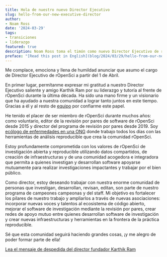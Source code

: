 ```yaml
---
title: Hola de nuestro nuevo Director Ejecutivo
slug: hello-from-our-new-executive-director
author:
- Noam Ross
date: '2024-03-29'
tags:
- transiciones
- liderazgo
featured: true
description: Noam Ross toma el timón como nuevo Director Ejecutivo de rOpenSci
preface: "[Read this post in English](blog/2024/03/29/hello-from-our-new-executive-director/)"
---
```


Me complace, emociona y llena de humildad anunciar que asumo el cargo de Director Ejecutivo de rOpenSci a partir del 1 de Abril.

En primer lugar, permítanme expresar mi gratitud a nuestro Director Ejecutivo saliente y amigo Karthik Ram por su liderazgo y tutoría al frente de rOpenSci durante la última década.  Ha sido una mano firme y un visionario que ha ayudado a nuestra comunidad a lograr tanto juntos en este tiempo.  Gracias a él y al resto de [equipo](/about/#team) por confiarme este papel.

He tenido el placer de ser miembro de rOpenSci durante muchos años: como voluntario, editor de la revisión por pares de software de rOpenSci desde 2015 y director del programa de revisión por pares desde 2019.  Soy [ecólogo de enfermedades en una ONG](https://www.ecohealthalliance.org/personnel/dr-noam-ross) donde trabajo todos los días con las herramientas de análisis reproducible que crea la comunidad rOpenSci.

Estoy profundamente comprometida con los valores de rOpenSci de investigación abierta y reproducible utilizando datos compartidos, de creación de infraestructuras y de una comunidad acogedora e integradora que permita a quienes investigan y desarrollan software apoyarse mutuamente para realizar investigaciones impactantes y trabajar por el bien público.

Como director, estoy deseando trabajar con nuestra enorme comunidad de personas que investigan, desarrollan, revisan, editan, son parte de nuestro programa de campeones campeonas y del staff.  Mi objetivo es fortalecer los pilares de nuestro trabajo y ampliarlos a través de nuevas asociaciones: incorporar nuevas voces y talentos al ecosistema de código abierto, mejorar el software de investigación mediante la revisión por pares, crear redes de apoyo mutuo entre quienes desarrollan software de investigación y crear nuevas infraestructuras y herramientas en la frontera de la práctica reproducible.

Sé que esta comunidad seguirá haciendo grandes cosas, ¡y me alegro de poder formar parte de ella!

[Lea el mensaje de despedida del director fundador Karthik Ram](/blog/2024/03/29/from-the-founding-director-my-farewell-to-ropensci-es/)


